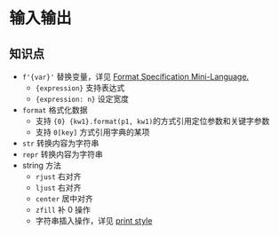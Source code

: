 # 输入输出

## 知识点
* `f'{var}'` 替换变量，详见 [Format Specification Mini-Language.](https://docs.python.org/3/library/string.html#formatspec)
  * `{expression}` 支持表达式
  * `{expression: n}` 设定宽度
* `format` 格式化数据
  * 支持 `{0} {kw1}.format(p1, kw1)`的方式引用定位参数和关键字参数
  * 支持 `0[key]` 方式引用字典的某项
* `str` 转换内容为字符串
* `repr` 转换内容为字符串
* string 方法
  * `rjust` 右对齐
  * `ljust` 右对齐
  * `center` 居中对齐
  * `zfill` 补 0 操作
  * 字符串插入操作，详见 [print style](https://docs.python.org/3/library/stdtypes.html#old-string-formatting)